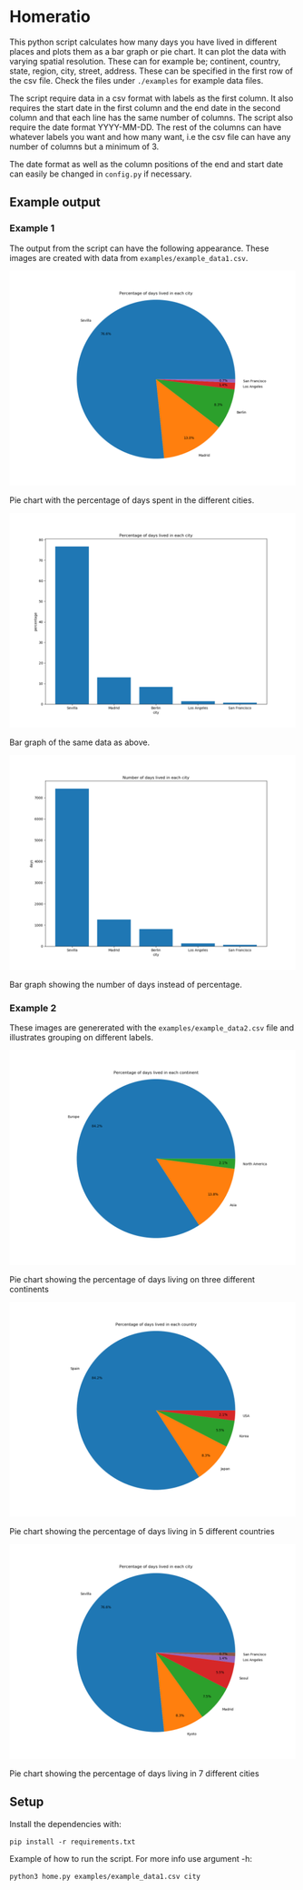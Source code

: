 # Homeratio
This python script calculates how many days you have lived in different places and plots them as a bar graph or pie chart. It can plot the data with varying spatial resolution. These can for example be; continent, country, state, region, city, street, address. These can be specified in the first row of the csv file. Check the files under `./examples` for example data files.

The script require data in a csv format with labels as the first column. It also requires the start date in the first column and the end date in the second column and that each line has the same number of columns. The script also require the date format YYYY-MM-DD. The rest of the columns can have whatever labels you want and how many want, i.e the csv file can have any number of columns but a minimum of 3.

The date format as well as the column positions of the end and start date can easily be changed in `config.py` if necessary.

## Example output

### Example 1
The output from the script can have the following appearance. These images are created with data from `examples/example_data1.csv`.

![Pie chart showing the percentage per city](./images/example1_city_pie.png)

Pie chart with the percentage of days spent in the different cities.

![Bar graph showing the percentage per city](./images/example1_city_bar_percentage.png)

Bar graph of the same data as above.

![Bar graph showing the days per city](./images/example1_city_bar_days.png)

Bar graph showing the number of days instead of percentage.

### Example 2
These images are genererated with the `examples/example_data2.csv` file and illustrates grouping on different labels. 

![Pie chart showing the percentage per continent](./images/example2_continent.png)

Pie chart showing the percentage of days living on three different continents

![Pie chart showing the percentage per continent](./images/example2_country.png)

Pie chart showing the percentage of days living in 5 different countries

![Pie chart showing the percentage per continent](./images/example2_city.png)

Pie chart showing the percentage of days living in 7 different cities

## Setup
Install the dependencies with:
```
pip install -r requirements.txt
```
Example of how to run the script. For more info use argument -h:
```
python3 home.py examples/example_data1.csv city
```
 